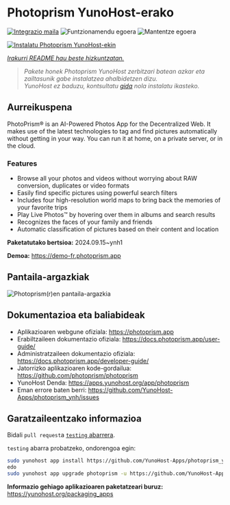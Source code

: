 <!--
Ohart ongi: README hau automatikoki sortu da <https://github.com/YunoHost/apps/tree/master/tools/readme_generator>ri esker
EZ editatu eskuz.
-->

# Photoprism YunoHost-erako

[![Integrazio maila](https://apps.yunohost.org/badge/integration/photoprism)](https://ci-apps.yunohost.org/ci/apps/photoprism/)
![Funtzionamendu egoera](https://apps.yunohost.org/badge/state/photoprism)
![Mantentze egoera](https://apps.yunohost.org/badge/maintained/photoprism)

[![Instalatu Photoprism YunoHost-ekin](https://install-app.yunohost.org/install-with-yunohost.svg)](https://install-app.yunohost.org/?app=photoprism)

*[Irakurri README hau beste hizkuntzatan.](./ALL_README.md)*

> *Pakete honek Photoprism YunoHost zerbitzari batean azkar eta zailtasunik gabe instalatzea ahalbidetzen dizu.*  
> *YunoHost ez baduzu, kontsultatu [gida](https://yunohost.org/install) nola instalatu ikasteko.*

## Aurreikuspena

PhotoPrism® is an AI-Powered Photos App for the Decentralized Web. It makes use of the latest technologies to tag and find pictures automatically without getting in your way. You can run it at home, on a private server, or in the cloud.

### Features

- Browse all your photos and videos without worrying about RAW conversion, duplicates or video formats
- Easily find specific pictures using powerful search filters
- Includes four high-resolution world maps to bring back the memories of your favorite trips
- Play Live Photos™ by hovering over them in albums and search results
- Recognizes the faces of your family and friends
- Automatic classification of pictures based on their content and location


**Paketatutako bertsioa:** 2024.09.15~ynh1

**Demoa:** <https://demo-fr.photoprism.app>

## Pantaila-argazkiak

![Photoprism(r)en pantaila-argazkia](./doc/screenshots/photoprism.jpg)

## Dokumentazioa eta baliabideak

- Aplikazioaren webgune ofiziala: <https://photoprism.app>
- Erabiltzaileen dokumentazio ofiziala: <https://docs.photoprism.app/user-guide/>
- Administratzaileen dokumentazio ofiziala: <https://docs.photoprism.app/developer-guide/>
- Jatorrizko aplikazioaren kode-gordailua: <https://github.com/photoprism/photoprism>
- YunoHost Denda: <https://apps.yunohost.org/app/photoprism>
- Eman errore baten berri: <https://github.com/YunoHost-Apps/photoprism_ynh/issues>

## Garatzaileentzako informazioa

Bidali `pull request`a [`testing` abarrera](https://github.com/YunoHost-Apps/photoprism_ynh/tree/testing).

`testing` abarra probatzeko, ondorengoa egin:

```bash
sudo yunohost app install https://github.com/YunoHost-Apps/photoprism_ynh/tree/testing --debug
edo
sudo yunohost app upgrade photoprism -u https://github.com/YunoHost-Apps/photoprism_ynh/tree/testing --debug
```

**Informazio gehiago aplikazioaren paketatzeari buruz:** <https://yunohost.org/packaging_apps>
